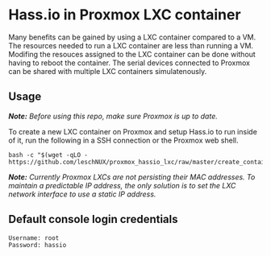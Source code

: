 # Hass.io in Proxmox LXC container

Many benefits can be gained by using a LXC container compared to a VM. The resources needed to run a LXC container are less than running a VM. Modifing the resouces assigned to the LXC container can be done without having to reboot the container. The serial devices connected to Proxmox can be shared with multiple LXC containers simulatenously.

## Usage

***Note:*** _Before using this repo, make sure Proxmox is up to date._

To create a new LXC container on Proxmox and setup Hass.io to run inside of it, run the following in a SSH connection or the Proxmox web shell.

```
bash -c "$(wget -qLO - https://github.com/leschNUX/proxmox_hassio_lxc/raw/master/create_container.sh)"
```

***Note:*** _Currently Proxmox LXCs are not persisting their MAC addresses. To maintain a predictable IP address, the only solution is to set the LXC network interface to use a static IP address._

## Default console login credentials

```
Username: root
Password: hassio
```

